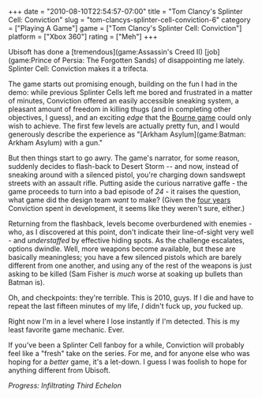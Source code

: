 +++
date = "2010-08-10T22:54:57-07:00"
title = "Tom Clancy's Splinter Cell: Conviction"
slug = "tom-clancys-splinter-cell-conviction-6"
category = ["Playing A Game"]
game = ["Tom Clancy's Splinter Cell: Conviction"]
platform = ["Xbox 360"]
rating = ["Meh"]
+++

Ubisoft has done a [tremendous](game:Assassin's Creed II) [job](game:Prince of Persia: The Forgotten Sands) of disappointing me lately.  Splinter Cell: Conviction makes it a trifecta.

The game starts out promising enough, building on the fun I had in the demo: while previous Splinter Cells left me bored and frustrated in a matter of minutes, Conviction offered an easily accessible sneaking system, a pleasant amount of freedom in killing thugs (and in completing other objectives, I guess), and an exciting <i>edge</i> that the <a href="http://www.metacritic.com/games/platforms/xbox360/robertludlumsthebourneconspiracy">Bourne game</a> could only wish to achieve.  The first few levels are actually pretty fun, and I would generously describe the experience as "[Arkham Asylum](game:Batman: Arkham Asylum) with a gun."

But then things start to go awry.  The game's narrator, for some reason, suddenly decides to flash-back to Desert Storm -- and now, instead of sneaking around with a silenced pistol, you're charging down sandswept streets with an assault rifle.  Putting aside the curious narrative gaffe - the game proceeds to turn into a bad episode of <i>24</i> - it raises the question, what game did the design team <i>want</i> to make?  (Given the <a href="http://en.wikipedia.org/wiki/Splinter_Cell:_Conviction#Development">four years</a> Conviction spent in development, it seems like they weren't sure, either.)

Returning from the flashback, levels become overburdened with enemies - who, as I discovered at this point, don't indicate their line-of-sight very well - and <i>understaffed</i> by effective hiding spots.  As the challenge escalates, options dwindle.  Well, more weapons become available, but these are basically meaningless; you have a few silenced pistols which are barely different from one another, and using any of the rest of the weapons is just asking to be killed (Sam Fisher is <i>much</i> worse at soaking up bullets than Batman is).

Oh, and checkpoints: they're terrible.  This is 2010, guys.  If I die and have to repeat the last fifteen minutes of my life, <i>I</i> didn't fuck up, <i>you</i> fucked up.

Right now I'm in a level where I lose instantly if I'm detected.  This is my least favorite game mechanic.  Ever.

If you've been a Splinter Cell fanboy for a while, Conviction will probably feel like a "fresh" take on the series.  For me, and for anyone else who was hoping for a <i>better</i> game, it's a let-down.  I guess I was foolish to hope for anything different from Ubisoft.

<i>Progress: Infiltrating Third Echelon</i>